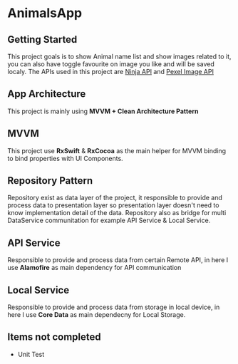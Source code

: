 # AnimalsApp

## Getting Started
This project goals is to show Animal name list and show images related to it, you can also have toggle favourite on image you like and will be saved localy.
The APIs used in this project are [Ninja API](https://api-ninjas.com/api/animals) and [Pexel Image API](https://www.pexels.com/api/documentation)

## App Architecture
This project is mainly using **MVVM + Clean Architecture Pattern**

## MVVM
This project use **RxSwift** & **RxCocoa** as the main helper for MVVM binding to bind properties with UI Components.

## Repository Pattern
Repository exist as data layer of the project, it responsible to provide and process data to presentation layer so presentation layer doesn't need to know implementation detail of the data. Repository also as bridge for multi DataService communitation for example API Service & Local Service.

## API Service
Responsible to provide and process data from certain Remote API, in here I use **Alamofire** as main dependency for API communication

## Local Service
Responsible to provide and process data from storage in local device, in here I use **Core Data** as main dependecny for Local Storage.

## Items not completed
- Unit Test
